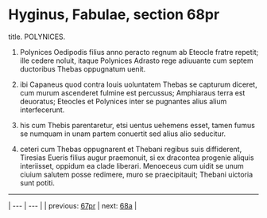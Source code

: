 # Hyginus, Fabulae, section 68pr

title. POLYNICES.



1. Polynices Oedipodis filius anno peracto regnum ab Eteocle fratre repetit; ille cedere noluit, itaque Polynices Adrasto rege adiuuante cum septem ductoribus Thebas oppugnatum uenit.



2. ibi Capaneus quod contra Iouis uoluntatem Thebas se capturum diceret, cum murum ascenderet fulmine est percussus; Amphiaraus terra est deuoratus; Eteocles et Polynices inter se pugnantes alius alium interfecerunt.



3. his cum Thebis parentaretur, etsi uentus uehemens esset, tamen fumus se numquam in unam partem conuertit sed alius alio seducitur.



4. ceteri cum Thebas oppugnarent et Thebani regibus suis diffiderent, Tiresias Eueris filius augur praemonuit, si ex dracontea progenie aliquis interiisset, oppidum ea clade liberari. Menoeceus cum uidit se unum ciuium salutem posse redimere, muro se praecipitauit; Thebani uictoria sunt potiti.



---

| --- | --- |
| previous: [67pr](../67pr/) | next: [68a](../68a/) |